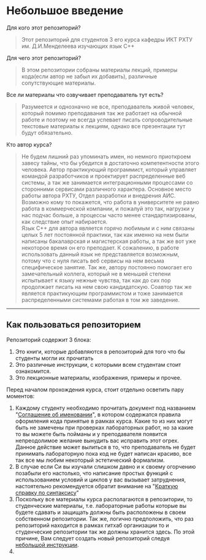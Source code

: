 Небольшое введение
====================

Для кого этот репозиторий?
> Этот репозиторий для студентов 3 его курса кафедры ИКТ РХТУ им. Д.И.Менделеева изучающих язык С++

Для чего этот репозиторий?
> В этом репозитории собраны материалы лекций, примеры кода(если автор не забыл их добавить), различные сопутствующие материалы.

Все ли материалы что озвучивает преподаватель тут есть?
> Разумеется и однозначно не все, преподаватель живой человек, который помимо преподавания так же работает на обычной работе и поэтому не всегда успевает писать сопроводительные текстовые материалы к лекциям, однако все презентации тут будут обязательно.

Кто автор курса?
> Не будем лишний раз упоминать имен, но немного приоткроем завесу тайны, что бы убедится в достаточно компетентности этого человека. Автор практикующий программист, который управляет командой разработчиков и проектирует распределенные веб системы, а так же занимается интеграционными процессами со сторонними сервисами различного характера. Основное место работы автора РХТУ, Отдел разработки и внедрения АИС. Возможно кому то покажется, что работа в университете не равно работа в коммерческой компании, и пожалуй это так, нагрузки у нас подчас больше, а процессы часто менее стандартизированы, как следствие опыт набирается.  
> Язык С++ для автора является горячо любимым и с ним связаны целых 5 лет постоянной практики, так как именно на нем были написаны бакалаврская и магистерская работы, а так же вот уже некоторое время он его преподает. К сожалению, в работе использовать данный язык не представляется возможным, потому что с нуля писать веб сервисы на нем весьма специфическое занятие.
> Так же, автору постоянно помогает его замечательный коллега, который не в меньшей степени испытывает к языку нежные чувства, так как до сих пор продолжает писать на нем свою кандидатскую. Соавтор так же является практикующим программистом и тоже занимается распределенными системами работая в том же заведение.

---------------------------------------
Как пользоваться репозиторием
-------------------------------

Репозиторий содержит 3 блока:
1. Это книги, которые добавляются в репозиторий для того что бы студенты могли их прочитать
2. Это различные инструкции, с которыми всем студентам стоит ознакомится.
3. Это лекционные материалы, изображения, примеры и прочее.

Перед началом прохождения курса, стоит отдельно осветить пару моментов:
1. Каждому студенту необходимо прочитать документ под названием "[Соглашение об именовании](./docs/NAMING_CONVENTION.md)", в котором содержатся правила оформления кода принятые в рамках курса. Какие то из них могут быть не замечены при проверках лабораторных работ, но за какие то вы можете быть пойманы и у преподавателя появится непреодолимое желание вынудить вас исправить этот огрех. Данное действие может вылиться в то, что преподаватель не будет принимать лабораторную пока код не будет написан красиво, все так все мы любим некоторый эстетический формализм.
2. В случае если Си вы изучали слишком давно и к своему огорчению позабыли его настолько, что написание простых функций с использованием условий и циклов у вас вызывает затруднения, настоятельно рекомендуется обратит внимание на "[Краткую справку по синтаксису](./docs/SYNTAX_README.md)" 
3. Поскольку все материалы курса располагаются в репозитории, то студенческие материалы, т.е. лабораторные работы которые вы будете сдавать и защищать должны быть расположены в своем собственном репозитории. Так же, логично предположить, что раз репозиторий находится в рамках гитхаб организации то и студенческие репозитории так же должны хранится здесь. По этой причине, Вам следует создать новый репозиторий следуя [небольшой инструкции](./docs/Создание%20репозитория/Инструкция.md).
4.   